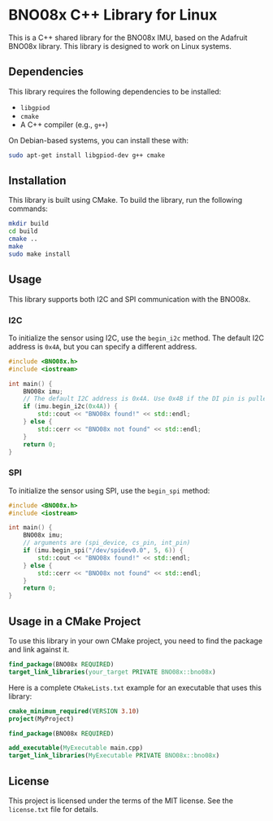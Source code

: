 # BNO08x C++ Library for Linux

This is a C++ shared library for the BNO08x IMU, based on the Adafruit BNO08x library. This library is designed to work on Linux systems.

## Dependencies

This library requires the following dependencies to be installed:

- `libgpiod`
- `cmake`
- A C++ compiler (e.g., `g++`)

On Debian-based systems, you can install these with:

```bash
sudo apt-get install libgpiod-dev g++ cmake
```

## Installation

This library is built using CMake. To build the library, run the following commands:

```bash
mkdir build
cd build
cmake ..
make
sudo make install
```

## Usage

This library supports both I2C and SPI communication with the BNO08x.

### I2C

To initialize the sensor using I2C, use the `begin_i2c` method. The default I2C address is `0x4A`, but you can specify a different address.

```cpp
#include <BNO08x.h>
#include <iostream>

int main() {
    BNO08x imu;
    // The default I2C address is 0x4A. Use 0x4B if the DI pin is pulled high.
    if (imu.begin_i2c(0x4A)) {
        std::cout << "BNO08x found!" << std::endl;
    } else {
        std::cerr << "BNO08x not found" << std::endl;
    }
    return 0;
}
```

### SPI

To initialize the sensor using SPI, use the `begin_spi` method:

```cpp
#include <BNO08x.h>
#include <iostream>

int main() {
    BNO08x imu;
    // arguments are (spi_device, cs_pin, int_pin)
    if (imu.begin_spi("/dev/spidev0.0", 5, 6)) {
        std::cout << "BNO08x found!" << std::endl;
    } else {
        std::cerr << "BNO08x not found" << std::endl;
    }
    return 0;
}
```

## Usage in a CMake Project

To use this library in your own CMake project, you need to find the package and link against it.

```cmake
find_package(BNO08x REQUIRED)
target_link_libraries(your_target PRIVATE BNO08x::bno08x)
```

Here is a complete `CMakeLists.txt` example for an executable that uses this library:

```cmake
cmake_minimum_required(VERSION 3.10)
project(MyProject)

find_package(BNO08x REQUIRED)

add_executable(MyExecutable main.cpp)
target_link_libraries(MyExecutable PRIVATE BNO08x::bno08x)
```

## License

This project is licensed under the terms of the MIT license. See the `license.txt` file for details.
